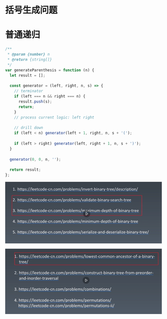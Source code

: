 # 括号生成问题

# 普通递归

```jsx
/**
 * @param {number} n
 * @return {string[]}
 */
var generateParenthesis = function (n) {
  let result = [];

  const generator = (left, right, n, s) => {
    // terminator
    if (left === n && right === n) {
      result.push(s);
      return;
    }
    // process current logic: left right

    // drill down
    if (left < n) generator(left + 1, right, n, s + '(');

    if (left > right) generator(left, right + 1, n, s + ')');
  }

  generator(0, 0, n, '');

  return result;
};
```

![%E6%8B%AC%E5%8F%B7%E7%94%9F%E6%88%90%E9%97%AE%E9%A2%98%20496cc51602df413c94ce589561ad6990/Untitled.png](%E6%8B%AC%E5%8F%B7%E7%94%9F%E6%88%90%E9%97%AE%E9%A2%98%20496cc51602df413c94ce589561ad6990/Untitled.png)

![%E6%8B%AC%E5%8F%B7%E7%94%9F%E6%88%90%E9%97%AE%E9%A2%98%20496cc51602df413c94ce589561ad6990/Untitled%201.png](%E6%8B%AC%E5%8F%B7%E7%94%9F%E6%88%90%E9%97%AE%E9%A2%98%20496cc51602df413c94ce589561ad6990/Untitled%201.png)